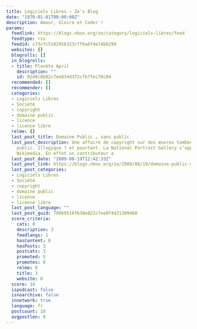 ```yaml
---
title: Logiciels Libres – Ze's Blog
date: "1970-01-01T00:00:00Z"
description: Amour, Gloire et Coder !
params:
  feedlink: https://blogs.nbox.org/ze/category/logiciels-libres/feed
  feedtype: rss
  feedid: c73cfc5182956323cff6a6f4e74b6299
  websites: {}
  blogrolls: []
  in_blogrolls:
  - title: Planète April
    description: ""
    id: 02d0c8b82c7ee834d3f2cfb7fec70c04
  recommended: []
  recommender: []
  categories:
  - Logiciels Libres
  - Société
  - copyright
  - domaine public
  - licence
  - licence libre
  relme: {}
  last_post_title: Domaine Public … sans public
  last_post_description: Une affaire de copyright sur des œuvres tombées dans le domaine
    public. Illogique ? et pourtant. La National Portrait Gallery s’oppose à la Fondation
    Wikimedia. En effet un contributeur a
  last_post_date: "2009-08-19T12:42:33Z"
  last_post_link: https://blogs.nbox.org/ze/2009/08/19/domaine-public-sans-public/
  last_post_categories:
  - Logiciels Libres
  - Société
  - copyright
  - domaine public
  - licence
  - licence libre
  last_post_language: ""
  last_post_guid: 79069516f638e822c7ee0f4d21309468
  score_criteria:
    cats: 0
    description: 3
    feedlangs: 1
    hasContent: 0
    hasPosts: 3
    postcats: 3
    promoted: 5
    promotes: 0
    relme: 0
    title: 3
    website: 0
  score: 18
  ispodcast: false
  isnoarchive: false
  innetwork: true
  language: fr
  postcount: 10
  avgpostlen: 0
---
```

